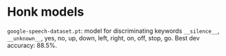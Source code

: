 # Honk models
`google-speech-dataset.pt`: model for discriminating keywords `__silence__`, `__unknown__`, yes, no, up, down, left, right, on, off, stop, go. Best dev accuracy: 88.5%.

